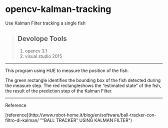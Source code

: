 # opencv-kalman-tracking
Use Kalman Filter tracking a single fish 
>## Devolope Tools
> 1.  opencv 3.1
> 2.  visual studio 2015
---
<p>This program using HUE to measure the position of the fish.</p>
<p>The green rectangle identifies the bounding box of the fish detected during the measure step. The red rectangleshows the “estimated state” of the fish, the result of the prediction step of the Kalman Filter.</p>
<hr>
<p>Reference</p>
[reference](http://www.robot-home.it/blog/en/software/ball-tracker-con-filtro-di-kalman/ "“BALL TRACKER” USING KALMAN FILTER")
